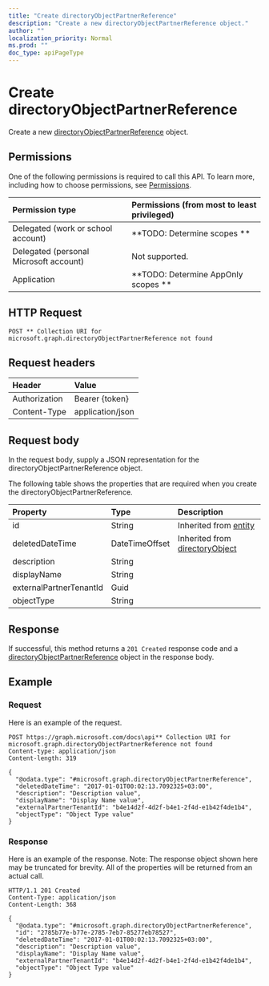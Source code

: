```yaml
---
title: "Create directoryObjectPartnerReference"
description: "Create a new directoryObjectPartnerReference object."
author: ""
localization_priority: Normal
ms.prod: ""
doc_type: apiPageType
---
```


# Create directoryObjectPartnerReference

Create a new [directoryObjectPartnerReference](../resources/directoryobjectpartnerreference.md) object.

## Permissions
One of the following permissions is required to call this API. To learn more, including how to choose permissions, see [Permissions](/concepts/permissions-reference.md).

|Permission type|Permissions (from most to least privileged)|
|:---|:---|
|Delegated (work or school account)|**TODO: Determine scopes **|
|Delegated (personal Microsoft account)|Not supported.|
|Application|**TODO: Determine AppOnly scopes **|

## HTTP Request
<!-- {
  "blockType": "ignored"
}
-->
``` http
POST ** Collection URI for microsoft.graph.directoryObjectPartnerReference not found
```

## Request headers
|Header|Value|
|:---|:---|
|Authorization|Bearer {token}|
|Content-Type|application/json|

## Request body
In the request body, supply a JSON representation for the directoryObjectPartnerReference object.

The following table shows the properties that are required when you create the directoryObjectPartnerReference.

|Property|Type|Description|
|:---|:---|:---|
|id|String| Inherited from [entity](../resources/entity.md)|
|deletedDateTime|DateTimeOffset| Inherited from [directoryObject](../resources/directoryObject.md)|
|description|String||
|displayName|String||
|externalPartnerTenantId|Guid||
|objectType|String||



## Response
If successful, this method returns a `201 Created` response code and a [directoryObjectPartnerReference](../resources/directoryobjectpartnerreference.md) object in the response body.

## Example

### Request
Here is an example of the request.
<!-- {
  "blockType": "request",
  "name": "create_directoryobjectpartnerreference_from_"
}
-->
``` http
POST https://graph.microsoft.com/docs\api** Collection URI for microsoft.graph.directoryObjectPartnerReference not found
Content-type: application/json
Content-length: 319

{
  "@odata.type": "#microsoft.graph.directoryObjectPartnerReference",
  "deletedDateTime": "2017-01-01T00:02:13.7092325+03:00",
  "description": "Description value",
  "displayName": "Display Name value",
  "externalPartnerTenantId": "b4e14d2f-4d2f-b4e1-2f4d-e1b42f4de1b4",
  "objectType": "Object Type value"
}
```

### Response
Here is an example of the response. Note: The response object shown here may be truncated for brevity. All of the properties will be returned from an actual call.
<!-- {
  "blockType": "response",
  "truncated": true,
  "@odata.type": "microsoft.graph.directoryobjectpartnerreference"
}
-->
``` http
HTTP/1.1 201 Created
Content-Type: application/json
Content-Length: 368

{
  "@odata.type": "#microsoft.graph.directoryObjectPartnerReference",
  "id": "2785b77e-b77e-2785-7eb7-85277eb78527",
  "deletedDateTime": "2017-01-01T00:02:13.7092325+03:00",
  "description": "Description value",
  "displayName": "Display Name value",
  "externalPartnerTenantId": "b4e14d2f-4d2f-b4e1-2f4d-e1b42f4de1b4",
  "objectType": "Object Type value"
}
```

